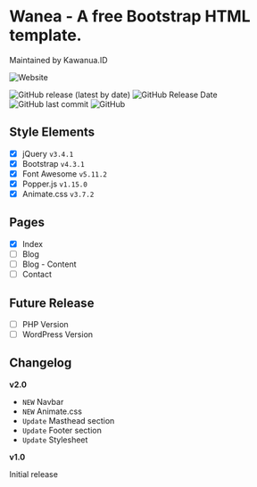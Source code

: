 # Wanea - A free Bootstrap HTML template.
Maintained by Kawanua.ID

![Website](https://img.shields.io/website?label=Demo%20Site&style=for-the-badge&url=https%3A%2F%2Fgit.kawanua.id%2Fwanea%2Fhtml%2F)

![GitHub release (latest by date)](https://img.shields.io/github/v/release/GitKawanua/wanea?style=for-the-badge) 
![GitHub Release Date](https://img.shields.io/github/release-date/GitKawanua/wanea?style=for-the-badge) 
![GitHub last commit](https://img.shields.io/github/last-commit/GitKawanua/wanea?style=for-the-badge) 
![GitHub](https://img.shields.io/github/license/GitKawanua/wanea?style=for-the-badge)

## Style Elements
- [x] jQuery `v3.4.1`
- [x] Bootstrap `v4.3.1`
- [x] Font Awesome `v5.11.2`
- [x] Popper.js `v1.15.0`
- [x] Animate.css `v3.7.2`

## Pages
- [x] Index
- [ ] Blog
- [ ] Blog - Content
- [ ] Contact

## Future Release
- [ ] PHP Version
- [ ] WordPress Version

## Changelog
**v2.0**

- `NEW` Navbar
- `NEW` Animate.css
- `Update` Masthead section
- `Update` Footer section
- `Update` Stylesheet

**v1.0**

Initial release